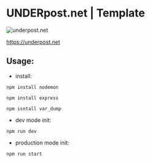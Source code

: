 # UNDERpost.net | Template


![underpost.net](https://underpost.net/underpost-social.jpg)


https://underpost.net


## Usage:


- install:


`npm install nodemon`


`npm install express`


`npm isntall var_dump`


- dev mode init:


`npm run dev`


- production mode init:


`npm run start`
